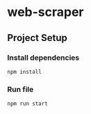 # web-scraper
## Project Setup
### Install dependencies
```
npm install
```

### Run file
```
npm run start
```


